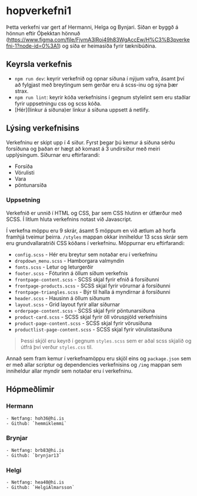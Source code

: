 # hopverkefni1

Þetta verkefni var gert af Hermanni, Helga og Bynjari. Síðan er byggð á hönnun eftir Óþekktan hönnuð (https://www.figma.com/file/FjymA3lRoi49h83WgAccEw/H%C3%B3pverkefni-1?node-id=0%3A1) og síða er heimasíða fyrir tæknibúðina.

## Keyrsla verkefnis
- `npm run dev`: keyrir verkefnið og opnar síðuna í nýjum vafra, ásamt því að fylgjast með breytingum sem gerðar eru á scss-inu og sýna þær strax.
- `npm run lint`: keyrir kóða verkefnisins í gegnum stylelint sem eru staðlar fyrir uppsetningu css og scss kóða.
- [Hér](linkur á síðuna)er linkur á síðuna uppsett á netlify.

## Lýsing verkefnisins

Verkefninu er skipt upp í 4 síður. Fyrst þegar þú kemur á síðuna sérðu forsíðuna og þaðan er hægt að komast á 3 undirsíður með meiri upplýsingum. Síðurnar eru eftirfarandi:

- Forsíða
- Vörulisti
- Vara
- pöntunarsíða

### Uppsetning 

Verkefnið er unnið í HTML og CSS, þar sem CSS hlutinn er útfærður með SCSS. Í litlum hluta verkefnins notast við Javascript.

Í verkefna möppu eru 9 skrár, ásamt 5 möppum en við ætlum að horfa framhjá tveimur þeirra. `/styles` mappan okkar inniheldur 13 scss skrár sem eru grundvallaratriði CSS kóðans í verkefninu. Möppurnar eru eftirfarandi:


- `config.scss` - Hér eru breytur sem notaðar eru í verkefninu
- `dropdown_menu.scss` - Hamborgara valmyndin
- `fonts.scss` - Letur og leturgerðir
- `footer.scss` - Fóturinn á öllum síðum verkefnis
- `frontpage-content.scss` - SCSS skjal fyrir efnið á forsíðunni
- `frontpage-products.scss` - SCSS skjal fyrir vörurnar á forsíðunni
- `frontpage-triangles.scss` - Býr til halla á myndirnar á forsíðunni
- `header.scss` - Hausinn á öllum síðunum
- `layout.scss` - Grid layout fyrir allar síðurnar
- `orderpage-content.scss` - SCSS skjal fyrir pöntunarsíðuna
- `product-card.scss` - SCSS skjal fyrir öll vöruspjöld verkefnisins
- `product-page-content.scss` - SCSS skjal fyrir vörusíðuna
- `productlist-page-content.scss` - SCSS skjal fyrir vörulistasíðuna

>Þessi skjöl eru keyrð í gegnum `styles.scss` sem er aðal scss skjalið og útfrá því verður `styles.css` til.

Annað sem fram kemur í verkefnamöppu eru skjöl eins og `package.json` sem er með allar scriptur og dependencies verkefnisins og `/img` mappan sem inniheldur allar myndir sem notaðar eru í verkefninu.

## Hópmeðlimir
### Hermann
    - Netfang: hoh36@hi.is
    - Github: `hemmiklemmi`

### Brynjar
    - Netfang: brb83@hi.is
    - Github: `brynjar13`

### Helgi
    - Netfang: hea40@hi.is
    - Github: `HelgiAlmarsson`
